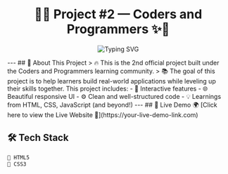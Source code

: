 <h1 align="center">
🚀✨ Project #2 — Coders and Programmers ✨🚀
</h1>
<p align="center">
  <img src="https://readme-typing-svg.demolab.com/?lines=Welcome+to+Project+2!;Built+by+Coders+and+Programmers+💻;Explore+and+Enjoy+our+Creation!&center=true&width=500&height=50" alt="Typing SVG" />
</p>
---
## 🌟 About This Project
> 🔥 This is the 2nd official project built under the Coders and Programmers learning community.  
> 📚 The goal of this project is to help learners build real-world applications while leveling up their skills together.
This project includes:
- 🧠 Interactive features
- 🌐 Beautiful responsive UI
- ⚙️ Clean and well-structured code
- 💡 Learnings from HTML, CSS, JavaScript (and beyond!)
---
## 🔗 Live Demo
🌍 [Click here to view the Live Website 🚀](https://your-live-demo-link.com)

## 🛠️ Tech Stack
```bash
📌 HTML5  
📌 CSS3  
